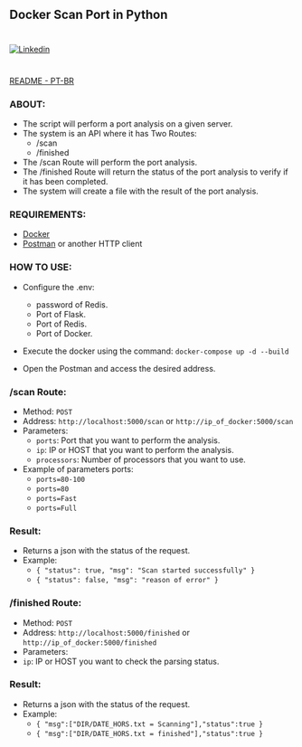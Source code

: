 ## Docker Scan Port in Python
#
[![Linkedin](https://img.shields.io/badge/LinkedIn-0077B5?style=for-the-badge&logo=linkedin&logoColor=white)](https://www.linkedin.com/in/romulo-henrique-364976133)
#
[ README - PT-BR](READMEPT.md)

### ABOUT:
- The script will perform a port analysis on a given server.
- The system is an API where it has Two Routes:
    - /scan
    - /finished
- The /scan Route will perform the port analysis.
- The /finished Route will return the status of the port analysis to verify if it has been completed.
- The system will create a file with the result of the port analysis.

### REQUIREMENTS:
- [Docker](https://www.docker.com/)
- [Postman](https://www.getpostman.com/) or another HTTP client

### HOW TO USE:
- Configure the .env: 
    - password of Redis. 
    - Port of Flask.
    - Port of Redis.
    - Port of Docker.

- Execute the docker using the command: ` docker-compose up -d --build `

- Open the Postman and access the desired address.

### /scan Route:
- Method: ` POST `
- Address: ` http://localhost:5000/scan ` or ` http://ip_of_docker:5000/scan `
- Parameters:
    - `ports`: Port that you want to perform the analysis.
    - `ip`: IP or HOST that you want to perform the analysis.
    - `processors`: Number of processors that you want to use.
- Example of parameters ports:
    - `ports=80-100`
    - `ports=80`
    - `ports=Fast`
    - `ports=Full`
### Result:
- Returns a json with the status of the request.
- Example:
    -  `{
            "status": true,
            "msg": "Scan started successfully"
        }`
    -  `{
            "status": false,
            "msg": "reason of error"
        }`

### /finished Route:
- Method: ` POST `
- Address: ` http://localhost:5000/finished ` or ` http://ip_of_docker:5000/finished `
- Parameters:
- `ip`: IP or HOST you want to check the parsing status.

### Result:
- Returns a json with the status of the request.
- Example:
    -  `{
            "msg":["DIR/DATE_HORS.txt = Scanning"],"status":true
        }`
    -  `{
            "msg":["DIR/DATE_HORS.txt = finished"],"status":true
        }`
